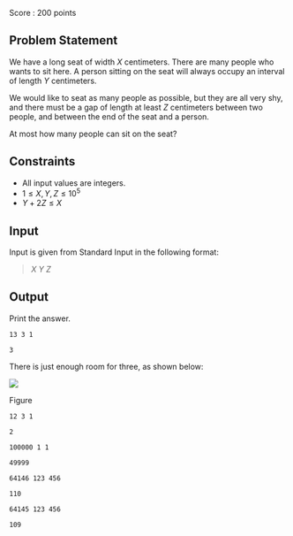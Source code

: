 Score : $200$ points

## Problem Statement

We have a long seat of width $X$ centimeters.
There are many people who wants to sit here. A person sitting on the seat will always occupy an interval of length $Y$ centimeters.

We would like to seat as many people as possible, but they are all very shy, and there must be a gap of length at least $Z$ centimeters between two people, and between the end of the seat and a person.

At most how many people can sit on the seat?

## Constraints

- All input values are integers.
- $1 \leq X, Y, Z \leq 10^5$
- $Y+2Z \leq X$

## Input

Input is given from Standard Input in the following format:

> $X$ $Y$ $Z$

## Output

Print the answer.

```input1
13 3 1
```

```output1
3
```

There is just enough room for three, as shown below:

![](https://img.atcoder.jp/abc078/4a35302937c3cbc2f625156e7834d27f.png)

Figure

```input2
12 3 1
```

```output2
2
```

```input3
100000 1 1
```

```output3
49999
```

```input4
64146 123 456
```

```output4
110
```

```input5
64145 123 456
```

```output5
109
```